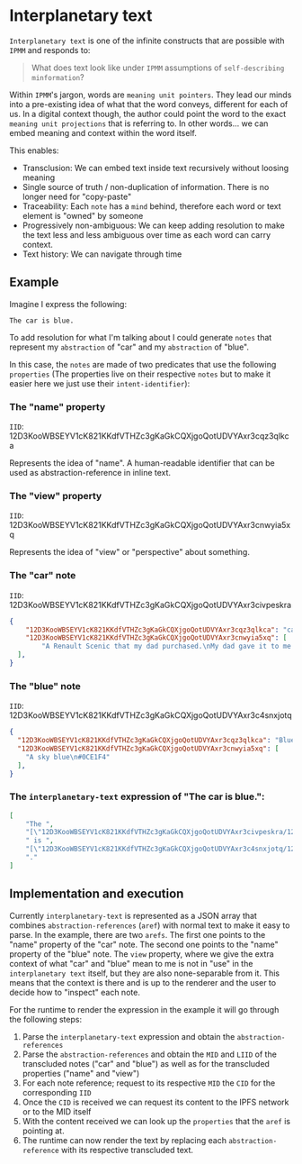 # Interplanetary text

`Interplanetary text` is one of the infinite constructs that are possible with `IPMM` and responds to:
> What does text look like under `IPMM` assumptions of `self-describing` `minformation`?

Within `IPMM`'s jargon, words are `meaning unit pointers`. They lead our minds into a pre-existing idea of what that the word conveys, different for each of us.
In a digital context though, the author could point the word to the exact `meaning unit projections` that is referring to. In other words... we can embed meaning and context within the word itself.

This enables:
- Transclusion: We can embed text inside text recursively without loosing meaning
- Single source of truth / non-duplication of information. There is no longer need for "copy-paste"
- Traceability: Each `note` has a `mind` behind, therefore each word or text element is "owned" by someone
- Progressively non-ambiguous: We can keep adding resolution to make the text less and less ambiguous over time as each word can carry context.
- Text history: We can navigate through time

## Example

Imagine I express the following:
```
The car is blue.
```

To add resolution for what I'm talking about I could generate `notes` that represent my `abstraction` of "car" and my `abstraction` of "blue".

In this case, the `notes` are made of two predicates that use the following `properties` (The properties live on their respective `notes` but to make it easier here we just use their `intent-identifier`):


### The "name" property
`IID`: 12D3KooWBSEYV1cK821KKdfVTHZc3gKaGkCQXjgoQotUDVYAxr3cqz3qlkca

Represents the idea of "name". A human-readable identifier that can be used as abstraction-reference in inline text.

### The "view" property
`IID`: 12D3KooWBSEYV1cK821KKdfVTHZc3gKaGkCQXjgoQotUDVYAxr3cnwyia5xq

Represents the idea of "view" or "perspective" about something.


### The "car" note

`IID`: 12D3KooWBSEYV1cK821KKdfVTHZc3gKaGkCQXjgoQotUDVYAxr3civpeskra

```JSON
{
    "12D3KooWBSEYV1cK821KKdfVTHZc3gKaGkCQXjgoQotUDVYAxr3cqz3qlkca": "car",
    "12D3KooWBSEYV1cK821KKdfVTHZc3gKaGkCQXjgoQotUDVYAxr3cnwyia5xq": [
        "A Renault Scenic that my dad purchased.\nMy dad gave it to me. It was my first car\nIt learned to drive with that car."
  ],
}
```

### The "blue" note
`IID`: 12D3KooWBSEYV1cK821KKdfVTHZc3gKaGkCQXjgoQotUDVYAxr3c4snxjotq
```json
{
  "12D3KooWBSEYV1cK821KKdfVTHZc3gKaGkCQXjgoQotUDVYAxr3cqz3qlkca": "Blue",
  "12D3KooWBSEYV1cK821KKdfVTHZc3gKaGkCQXjgoQotUDVYAxr3cnwyia5xq": [
    "A sky blue\n#0CE1F4"
  ],
}
```

### The `interplanetary-text` expression of "The car is blue.":

```JSON
[
    "The ",
    "[\"12D3KooWBSEYV1cK821KKdfVTHZc3gKaGkCQXjgoQotUDVYAxr3civpeskra/12D3KooWBSEYV1cK821KKdfVTHZc3gKaGkCQXjgoQotUDVYAxr3cqz3qlkca\"]",
    " is ",
    "[\"12D3KooWBSEYV1cK821KKdfVTHZc3gKaGkCQXjgoQotUDVYAxr3c4snxjotq/12D3KooWBSEYV1cK821KKdfVTHZc3gKaGkCQXjgoQotUDVYAxr3cqz3qlkca\"]",
    "."
]
```

## Implementation and execution

Currently `interplanetary-text` is represented as a JSON array that combines `abstraction-references` (`aref`) with normal text to make it easy to parse.
In the example, there are two `arefs`. The first one points to the "name" property of the "car" note. The second one points to the "name" property of the "blue" note.
The `view` property, where we give the extra context of what "car" and "blue" mean to me is not in "use" in the `interplanetary text` itself, but they are also none-separable from it. This means that the context is there and is up to the renderer and the user to decide how to "inspect" each note.

For the runtime to render the expression in the example it will go through the following steps:
1. Parse the `interplanetary-text` expression and obtain the `abstraction-references`
2. Parse the `abstraction-references` and obtain the `MID` and `LIID` of the transcluded notes ("car" and "blue") as well as for the transcluded properties ("name" and "view")
3. For each note reference; request to its respective `MID` the `CID` for the corresponding `IID`
4. Once the `CID` is received we can request its content to the IPFS network or to the MID itself
5. With the content received we can look up the `properties` that the `aref` is pointing at.
6. The runtime can now render the text by replacing each `abstraction-reference` with its respective transcluded text.
